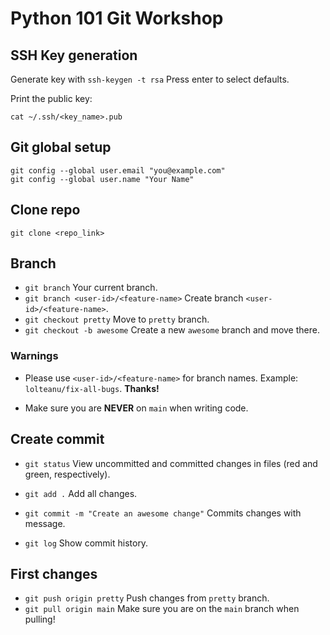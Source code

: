 # Python 101 Git Workshop

## SSH Key generation
Generate key with ```ssh-keygen -t rsa``` Press enter to select defaults.

Print the public key:

```
cat ~/.ssh/<key_name>.pub
```

## Git global setup
```
git config --global user.email "you@example.com"
git config --global user.name "Your Name"
```

## Clone repo
```
git clone <repo_link>
```

## Branch
* ```git branch``` Your current branch.
* ```git branch <user-id>/<feature-name>``` Create branch `<user-id>/<feature-name>`.
* ```git checkout pretty``` Move to `pretty` branch.
* ```git checkout -b awesome``` Create a new `awesome` branch and move there.


### Warnings
* Please use `<user-id>/<feature-name>` for branch names. Example: `lolteanu/fix-all-bugs`. **Thanks!**

* Make sure you are **NEVER** on `main` when writing code.


## Create commit
* ```git status``` View uncommitted and committed changes in files (red and green, respectively).

* ```git add .``` Add all changes.

* ```git commit -m "Create an awesome change"``` Commits changes with message.

* ```git log``` Show commit history.

## First changes
* ```git push origin pretty``` Push changes from `pretty` branch.
* ```git pull origin main``` Make sure you are on the `main` branch when pulling! 
